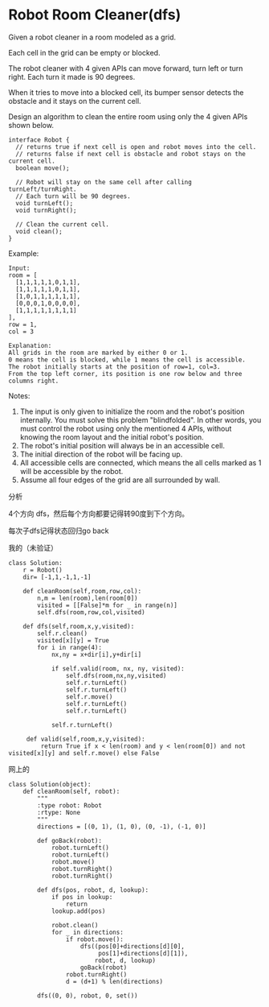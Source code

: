 # Robot Room Cleaner\(dfs\)

Given a robot cleaner in a room modeled as a grid.

Each cell in the grid can be empty or blocked.

The robot cleaner with 4 given APIs can move forward, turn left or turn right. Each turn it made is 90 degrees.

When it tries to move into a blocked cell, its bumper sensor detects the obstacle and it stays on the current cell.

Design an algorithm to clean the entire room using only the 4 given APIs shown below.

```text
interface Robot {
  // returns true if next cell is open and robot moves into the cell.
  // returns false if next cell is obstacle and robot stays on the current cell.
  boolean move();

  // Robot will stay on the same cell after calling turnLeft/turnRight.
  // Each turn will be 90 degrees.
  void turnLeft();
  void turnRight();

  // Clean the current cell.
  void clean();
}
```

Example:

```text
Input:
room = [
  [1,1,1,1,1,0,1,1],
  [1,1,1,1,1,0,1,1],
  [1,0,1,1,1,1,1,1],
  [0,0,0,1,0,0,0,0],
  [1,1,1,1,1,1,1,1]
],
row = 1,
col = 3

Explanation:
All grids in the room are marked by either 0 or 1.
0 means the cell is blocked, while 1 means the cell is accessible.
The robot initially starts at the position of row=1, col=3.
From the top left corner, its position is one row below and three columns right.
```

Notes:

1. The input is only given to initialize the room and the robot's position internally. You must solve this problem "blindfolded". In other words, you must control the robot using only the mentioned 4 APIs, without knowing the room layout and the initial robot's position.
2. The robot's initial position will always be in an accessible cell.
3. The initial direction of the robot will be facing up.
4. All accessible cells are connected, which means the all cells marked as 1 will be accessible by the robot.
5. Assume all four edges of the grid are all surrounded by wall.

分析

4个方向 dfs，然后每个方向都要记得转90度到下个方向。

每次子dfs记得状态回归go back

我的（未验证）

```text
class Solution:
    r = Robot()
    dir= [-1,1,-1,1,-1]

    def cleanRoom(self,room,row,col):
        n,m = len(room),len(room[0])
        visited = [[False]*m for _ in range(n)]
        self.dfs(room,row,col,visited)

    def dfs(self,room,x,y,visited):
        self.r.clean()
        visited[x][y] = True
        for i in range(4):
            nx,ny = x+dir[i],y+dir[i]

            if self.valid(room, nx, ny, visited):
                self.dfs(room,nx,ny,visited)
                self.r.turnLeft()
                self.r.turnLeft()
                self.r.move()
                self.r.turnLeft()
                self.r.turnLeft()

            self.r.turnLeft()

     def valid(self,room,x,y,visited):
         return True if x < len(room) and y < len(room[0]) and not visited[x][y] and self.r.move() else False
```

网上的

```text
class Solution(object):
    def cleanRoom(self, robot):
        """
        :type robot: Robot
        :rtype: None
        """
        directions = [(0, 1), (1, 0), (0, -1), (-1, 0)]

        def goBack(robot):
            robot.turnLeft()
            robot.turnLeft()
            robot.move()
            robot.turnRight()
            robot.turnRight()

        def dfs(pos, robot, d, lookup):
            if pos in lookup:
                return
            lookup.add(pos)

            robot.clean()
            for _ in directions:
                if robot.move():
                    dfs((pos[0]+directions[d][0],
                         pos[1]+directions[d][1]),
                        robot, d, lookup)
                    goBack(robot)
                robot.turnRight()
                d = (d+1) % len(directions)

        dfs((0, 0), robot, 0, set())
```

